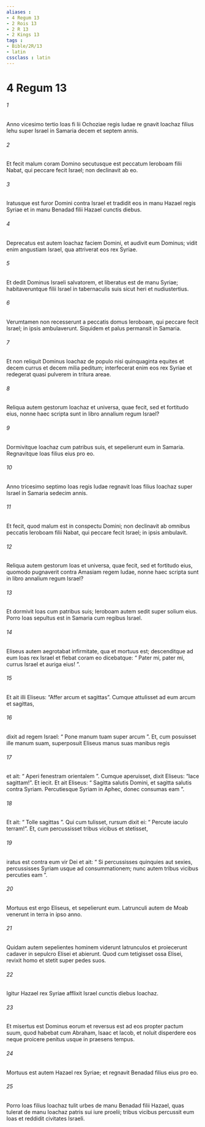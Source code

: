 ```yaml
---
aliases : 
- 4 Regum 13
- 2 Rois 13
- 2 R 13
- 2 Kings 13
tags : 
- Bible/2R/13
- latin
cssclass : latin
---
```


# 4 Regum 13

###### 1
Anno vicesimo tertio Ioas fi lii Ochoziae regis Iudae re gnavit Ioachaz filius Iehu super Israel in Samaria decem et septem annis. 
###### 2
Et fecit malum coram Domino secutusque est peccatum Ieroboam filii Nabat, qui peccare fecit Israel; non declinavit ab eo.
###### 3
Iratusque est furor Domini contra Israel et tradidit eos in manu Hazael regis Syriae et in manu Benadad filii Hazael cunctis diebus. 
###### 4
Deprecatus est autem Ioachaz faciem Domini, et audivit eum Dominus; vidit enim angustiam Israel, qua attriverat eos rex Syriae. 
###### 5
Et dedit Dominus Israeli salvatorem, et liberatus est de manu Syriae; habitaveruntque filii Israel in tabernaculis suis sicut heri et nudiustertius. 
###### 6
Verumtamen non recesserunt a peccatis domus Ieroboam, qui peccare fecit Israel; in ipsis ambulaverunt. Siquidem et palus permansit in Samaria. 
###### 7
Et non reliquit Dominus Ioachaz de populo nisi quinquaginta equites et decem currus et decem milia peditum; interfecerat enim eos rex Syriae et redegerat quasi pulverem in tritura areae.
###### 8
Reliqua autem gestorum Ioachaz et universa, quae fecit, sed et fortitudo eius, nonne haec scripta sunt in libro annalium regum Israel? 
###### 9
Dormivitque Ioachaz cum patribus suis, et sepelierunt eum in Samaria. Regnavitque Ioas filius eius pro eo.
###### 10
Anno tricesimo septimo Ioas regis Iudae regnavit Ioas filius Ioachaz super Israel in Samaria sedecim annis. 
###### 11
Et fecit, quod malum est in conspectu Domini; non declinavit ab omnibus peccatis Ieroboam filii Nabat, qui peccare fecit Israel; in ipsis ambulavit. 
###### 12
Reliqua autem gestorum Ioas et universa, quae fecit, sed et fortitudo eius, quomodo pugnaverit contra Amasiam regem Iudae, nonne haec scripta sunt in libro annalium regum Israel? 
###### 13
Et dormivit Ioas cum patribus suis; Ieroboam autem sedit super solium eius. Porro Ioas sepultus est in Samaria cum regibus Israel.
###### 14
Eliseus autem aegrotabat infirmitate, qua et mortuus est; descenditque ad eum Ioas rex Israel et flebat coram eo dicebatque: “ Pater mi, pater mi, currus Israel et auriga eius! ”. 
###### 15
Et ait illi Eliseus: “Affer arcum et sagittas”. Cumque attulisset ad eum arcum et sagittas, 
###### 16
dixit ad regem Israel: “ Pone manum tuam super arcum ”. Et, cum posuisset ille manum suam, superposuit Eliseus manus suas manibus regis 
###### 17
et ait: “ Aperi fenestram orientalem ”. Cumque aperuisset, dixit Eliseus: “Iace sagittam!”. Et iecit. Et ait Eliseus: “ Sagitta salutis Domini, et sagitta salutis contra Syriam. Percutiesque Syriam in Aphec, donec consumas eam ”. 
###### 18
Et ait: “ Tolle sagittas ”. Qui cum tulisset, rursum dixit ei: “ Percute iaculo terram!”. Et, cum percussisset tribus vicibus et stetisset, 
###### 19
iratus est contra eum vir Dei et ait: “ Si percussisses quinquies aut sexies, percussisses Syriam usque ad consummationem; nunc autem tribus vicibus percuties eam ”.
###### 20
Mortuus est ergo Eliseus, et sepelierunt eum. Latrunculi autem de Moab venerunt in terra in ipso anno. 
###### 21
Quidam autem sepelientes hominem viderunt latrunculos et proiecerunt cadaver in sepulcro Elisei et abierunt. Quod cum tetigisset ossa Elisei, revixit homo et stetit super pedes suos.
###### 22
Igitur Hazael rex Syriae afflixit Israel cunctis diebus Ioachaz. 
###### 23
Et misertus est Dominus eorum et reversus est ad eos propter pactum suum, quod habebat cum Abraham, Isaac et Iacob, et noluit disperdere eos neque proicere penitus usque in praesens tempus. 
###### 24
Mortuus est autem Hazael rex Syriae; et regnavit Benadad filius eius pro eo. 
###### 25
Porro Ioas filius Ioachaz tulit urbes de manu Benadad filii Hazael, quas tulerat de manu Ioachaz patris sui iure proelii; tribus vicibus percussit eum Ioas et reddidit civitates Israeli.
